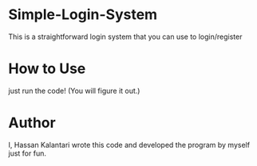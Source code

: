 # Simple-Login-System
This is a straightforward login system that you can use to login/register

# How to Use
just run the code!
(You will figure it out.)

# Author
I, Hassan Kalantari wrote this code and developed the program by myself just for fun.
